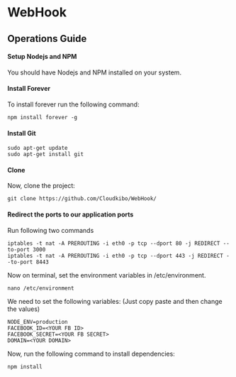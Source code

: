 # WebHook

## Operations Guide

#### Setup Nodejs and NPM

You should have Nodejs and NPM installed on your system.

#### Install Forever

To install forever run the following command:

    npm install forever -g

#### Install Git

    sudo apt-get update
    sudo apt-get install git

#### Clone

Now, clone the project:

    git clone https://github.com/Cloudkibo/WebHook/

#### Redirect the ports to our application ports
Run following two commands

    iptables -t nat -A PREROUTING -i eth0 -p tcp --dport 80 -j REDIRECT --to-port 3000
    iptables -t nat -A PREROUTING -i eth0 -p tcp --dport 443 -j REDIRECT --to-port 8443

Now on terminal, set the environment variables in /etc/environment.

    nano /etc/environment

We need to set the following variables: (Just copy paste and then change the values)

    NODE_ENV=production
    FACEBOOK_ID=<YOUR FB ID>
    FACEBOOK_SECRET=<YOUR FB SECRET>
    DOMAIN=<YOUR DOMAIN>

Now, run the following command to install dependencies:

    npm install
